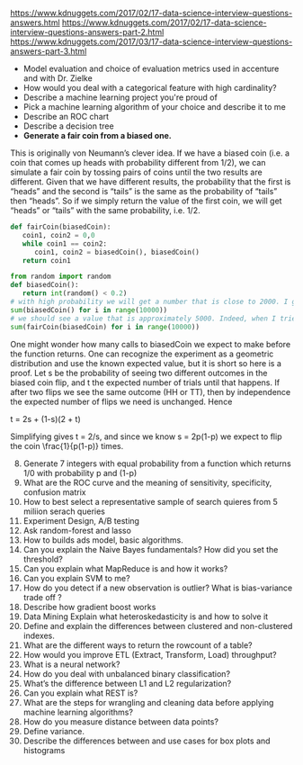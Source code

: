 https://www.kdnuggets.com/2017/02/17-data-science-interview-questions-answers.html
https://www.kdnuggets.com/2017/02/17-data-science-interview-questions-answers-part-2.html
https://www.kdnuggets.com/2017/03/17-data-science-interview-questions-answers-part-3.html
- Model evaluation and choice of evaluation metrics used in accenture and with Dr. Zielke
- How would you deal with a categorical feature with high cardinality?
- Describe a machine learning project you're proud of
- Pick a machine learning algorithm of your choice and describe it to me
- Describe an ROC chart
- Describe a decision tree
- **Generate a fair coin from a biased one.**

This is originally von Neumann’s clever idea. If we have a biased coin (i.e. a coin that comes up heads with probability different from 1/2), we can simulate a fair coin by tossing pairs of coins until the two results are different. Given that we have different results, the probability that the first is “heads” and the second is “tails” is the same as the probability of “tails” then “heads”. So if we simply return the value of the first coin, we will get “heads” or “tails” with the same probability, i.e. 1/2.

```python
def fairCoin(biasedCoin):
   coin1, coin2 = 0,0
   while coin1 == coin2:
      coin1, coin2 = biasedCoin(), biasedCoin()
   return coin1

from random import random
def biasedCoin():
   return int(random() < 0.2)
# with high probability we will get a number that is close to 2000. I got 2058.   
sum(biasedCoin() for i in range(10000))   
# we should see a value that is approximately 5000. Indeed, when I tried it, I got 4982, which is evidence that fairCoin(biasedCoin) returns 1 with probability 1/2 (although I already gave a proof!)
sum(fairCoin(biasedCoin) for i in range(10000))

```

One might wonder how many calls to biasedCoin we expect to make before the function returns. One can recognize the experiment as a geometric distribution and use the known expected value, but it is short so here is a proof. Let s be the probability of seeing two different outcomes in the biased coin flip, and t the expected number of trials until that happens. If after two flips we see the same outcome (HH or TT), then by independence the expected number of flips we need is unchanged. Hence

t = 2s + (1-s)(2 + t)

Simplifying gives t = 2/s, and since we know s = 2p(1-p) we expect to flip the coin \frac{1}{p(1-p)} times.

8. Generate 7 integers with equal probability from a function which returns 1/0 with probability p and (1-p)
9. What are the ROC curve and the meaning of sensitivity, specificity, confusion matrix  
10. How to best select a representative sample of search quieres from 5 miliion serach queries
11. Experiment Design, A/B testing
12. Ask random-forest and lasso 
13. How to builds ads model, basic algorithms.  
14. Can you explain the Naive Bayes fundamentals? How did you set the threshold?
15. Can you explain what MapReduce is and how it works?  
16. Can you explain SVM to me?
17. How do you detect if a new observation is outlier? What is bias-variance trade off ? 
18. Describe how gradient boost works
19. Data Mining Explain what heteroskedasticity is and how to solve it
20. Define and explain the differences between clustered and non-clustered indexes.
21. What are the different ways to return the rowcount of a table?
22. How would you improve ETL (Extract, Transform, Load) throughput?
23. What is a neural network?
24. How do you deal with unbalanced binary classification?
25. What’s the difference between L1 and L2 regularization?
26. Can you explain what REST is?
27. What are the steps for wrangling and cleaning data before applying machine learning algorithms?
28. How do you measure distance between data points?
29. Define variance.
30. Describe the differences between and use cases for box plots and histograms



